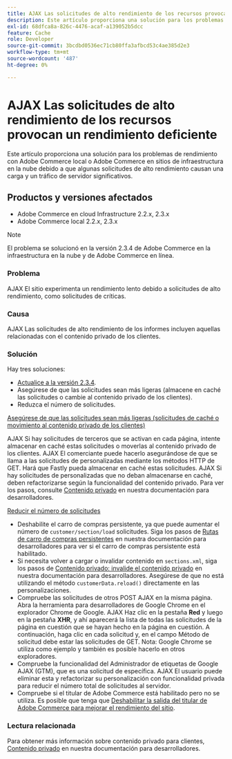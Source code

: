 ```yaml
---
title: AJAX Las solicitudes de alto rendimiento de los recursos provocan un rendimiento deficiente
description: Este artículo proporciona una solución para los problemas de rendimiento con Adobe Commerce local o Adobe Commerce en sitios de infraestructura en la nube debido a que algunas solicitudes de alto rendimiento causan una carga y un tráfico de servidor significativos.
exl-id: 68dfca8a-826c-4476-acaf-a139052b5dcc
feature: Cache
role: Developer
source-git-commit: 3bcdbd0536ec71cb80ffa3afbcd53c4ae385d2e3
workflow-type: tm+mt
source-wordcount: '487'
ht-degree: 0%

---
```


# AJAX Las solicitudes de alto rendimiento de los recursos provocan un rendimiento deficiente

Este artículo proporciona una solución para los problemas de rendimiento con Adobe Commerce local o Adobe Commerce en sitios de infraestructura en la nube debido a que algunas solicitudes de alto rendimiento causan una carga y un tráfico de servidor significativos.

## Productos y versiones afectados

* Adobe Commerce en cloud Infrastructure 2.2.x, 2.3.x
* Adobe Commerce local 2.2.x, 2.3.x

>[!NOTE]
>
>El problema se solucionó en la versión 2.3.4 de Adobe Commerce en la infraestructura en la nube y de Adobe Commerce en línea.

### Problema

AJAX El sitio experimenta un rendimiento lento debido a solicitudes de alto rendimiento, como solicitudes de críticas.

### Causa

AJAX Las solicitudes de alto rendimiento de los informes incluyen aquellas relacionadas con el contenido privado de los clientes.

### Solución

Hay tres soluciones:

* [Actualice a la versión 2.3.4](https://experienceleague.adobe.com/en/docs/commerce-cloud-service/user-guide/develop/upgrade/commerce-version).
* Asegúrese de que las solicitudes sean más ligeras (almacene en caché las solicitudes o cambie al contenido privado de los clientes).
* Reduzca el número de solicitudes.

<u>Asegúrese de que las solicitudes sean más ligeras (solicitudes de caché o movimiento al contenido privado de los clientes)</u>

AJAX Si hay solicitudes de terceros que se activan en cada página, intente almacenar en caché estas solicitudes o moverlas al contenido privado de los clientes. AJAX El comerciante puede hacerlo asegurándose de que se llama a las solicitudes de personalizadas mediante los métodos HTTP de GET. Hará que Fastly pueda almacenar en caché estas solicitudes. AJAX Si hay solicitudes de personalizadas que no deban almacenarse en caché, deben refactorizarse según la funcionalidad del contenido privado. Para ver los pasos, consulte [Contenido privado](https://developer.adobe.com/commerce/php/development/cache/page/private-content/) en nuestra documentación para desarrolladores.

<u>Reducir el número de solicitudes</u>

* Deshabilite el carro de compras persistente, ya que puede aumentar el número de `customer/section/load` solicitudes. Siga los pasos de [Rutas de carro de compras persistentes](https://experienceleague.adobe.com/en/docs/commerce-operations/configuration-guide/paths/config-reference-general) en nuestra documentación para desarrolladores para ver si el carro de compras persistente está habilitado.
* Si necesita volver a cargar o invalidar contenido en `sections.xml`, siga los pasos de [Contenido privado: invalide el contenido privado](https://developer.adobe.com/commerce/php/development/cache/page/private-content/#invalidate-private-content) en nuestra documentación para desarrolladores. Asegúrese de que no está utilizando el método `customerData.reload()` directamente en las personalizaciones.
* Compruebe las solicitudes de otros POST AJAX en la misma página. Abra la herramienta para desarrolladores de Google Chrome en el explorador Chrome de Google. AJAX Haz clic en la pestaña **Red** y luego en la pestaña **XHR**, y ahí aparecerá la lista de todas las solicitudes de la página en cuestión que se hayan hecho en la página en cuestión. A continuación, haga clic en cada solicitud y, en el campo Método de solicitud debe estar las solicitudes de GET. Nota: Google Chrome se utiliza como ejemplo y también es posible hacerlo en otros exploradores.
* Compruebe la funcionalidad del Administrador de etiquetas de Google AJAX (GTM), que es una solicitud de específica. AJAX El usuario puede eliminar esta y refactorizar su personalización con funcionalidad privada para reducir el número total de solicitudes al servidor.
* Compruebe si el titular de Adobe Commerce está habilitado pero no se utiliza. Es posible que tenga que [Deshabilitar la salida del titular de Adobe Commerce para mejorar el rendimiento del sitio](/help/troubleshooting/miscellaneous/disable-magento-banner-output-to-improve-site-performance.md).

### Lectura relacionada

Para obtener más información sobre contenido privado para clientes, [Contenido privado](https://developer.adobe.com/commerce/php/development/cache/page/private-content/) en nuestra documentación para desarrolladores.
